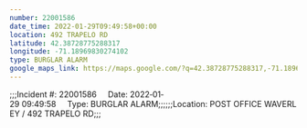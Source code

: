 ```yaml
---
number: 22001586
date_time: 2022-01-29T09:49:58+00:00
location: 492 TRAPELO RD
latitude: 42.38728775288317
longitude: -71.18969830274102
type: BURGLAR ALARM
google_maps_link: https://maps.google.com/?q=42.38728775288317,-71.18969830274102
---
```


;;;Incident #: 22001586     Date: 2022‐01‐29 09:49:58     Type: BURGLAR ALARM;;;;;;Location: POST OFFICE WAVERLEY / 492 TRAPELO RD;;;

